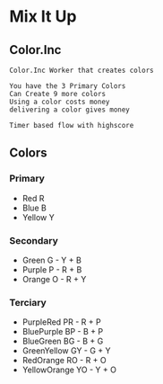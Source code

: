 # Mix It Up

## Color.Inc

    Color.Inc Worker that creates colors

    You have the 3 Primary Colors
    Can Create 9 more colors
    Using a color costs money
    delivering a color gives money

    Timer based flow with highscore

## Colors

### Primary

* Red R
* Blue B
* Yellow Y

### Secondary

* Green G - Y + B
* Purple P - R + B
* Orange O - R + Y

### Terciary

* PurpleRed PR - R + P
* BluePurple BP - B + P
* BlueGreen BG - B + G
* GreenYellow GY - G + Y
* RedOrange RO - R + O
* YellowOrange YO - Y + O
